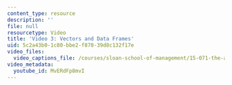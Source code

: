 ```yaml
---
content_type: resource
description: ''
file: null
resourcetype: Video
title: 'Video 3: Vectors and Data Frames'
uid: 5c2a43b0-1c80-bbe2-f870-39d8c132f17e
video_files:
  video_captions_file: /courses/sloan-school-of-management/15-071-the-analytics-edge-spring-2017/an-introduction-to-analytics/working-with-data-an-introduction-to-r/video-3-vectors-and-data-frames/video-3-vectors-and-data-frames-0/MvERdFp8mvI.vtt
video_metadata:
  youtube_id: MvERdFp8mvI
---
```

